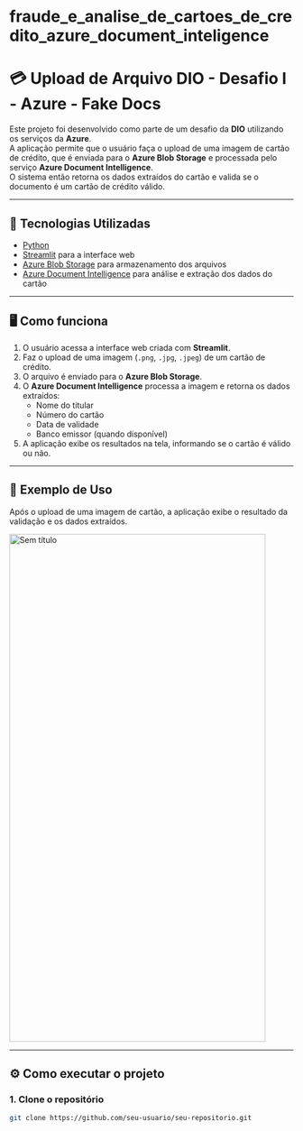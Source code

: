 # fraude_e_analise_de_cartoes_de_credito_azure_document_inteligence

# 💳 Upload de Arquivo DIO - Desafio I - Azure - Fake Docs

Este projeto foi desenvolvido como parte de um desafio da **DIO** utilizando os serviços da **Azure**.  
A aplicação permite que o usuário faça o upload de uma imagem de cartão de crédito, que é enviada para o **Azure Blob Storage** e processada pelo serviço **Azure Document Intelligence**.  
O sistema então retorna os dados extraídos do cartão e valida se o documento é um cartão de crédito válido.

---

## 🚀 Tecnologias Utilizadas
- [Python](https://www.python.org/)
- [Streamlit](https://streamlit.io/) para a interface web
- [Azure Blob Storage](https://azure.microsoft.com/services/storage/blobs/) para armazenamento dos arquivos
- [Azure Document Intelligence](https://learn.microsoft.com/azure/ai-services/document-intelligence/) para análise e extração dos dados do cartão

---

## 🖥️ Como funciona
1. O usuário acessa a interface web criada com **Streamlit**.
2. Faz o upload de uma imagem (`.png`, `.jpg`, `.jpeg`) de um cartão de crédito.
3. O arquivo é enviado para o **Azure Blob Storage**.
4. O **Azure Document Intelligence** processa a imagem e retorna os dados extraídos:
   - Nome do titular
   - Número do cartão
   - Data de validade
   - Banco emissor (quando disponível)
5. A aplicação exibe os resultados na tela, informando se o cartão é válido ou não.

---

## 📸 Exemplo de Uso
Após o upload de uma imagem de cartão, a aplicação exibe o resultado da validação e os dados extraídos.  

<img width="454" height="901" alt="Sem título" src="https://github.com/user-attachments/assets/fff245e3-91e8-4156-bba8-ff46a11c061b" />

---

## ⚙️ Como executar o projeto

### 1. Clone o repositório
```bash
git clone https://github.com/seu-usuario/seu-repositorio.git
